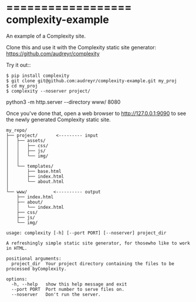 ==================
complexity-example
==================

An example of a Complexity site. 

Clone this and use it with the Complexity static site generator: https://github.com/audreyr/complexity

Try it out::

    $ pip install complexity
    $ git clone git@github.com:audreyr/complexity-example.git my_proj
    $ cd my_proj
    $ complexity --noserver project/

python3 -m http.server --directory www/ 8080

Once you've done that, open a web browser to http://127.0.0.1:9090 to see the
newly generated Complexity static site.

```
my_repo/
├── project/       <--------- input
│   ├── assets/
│   │   ├── css/
│   │   ├── js/
│   │   └── img/
│   │
│   └── templates/
│       ├── base.html
│       ├── index.html
│       └── about.html
│
└── www/          <---------- output
    ├── index.html
    ├── about/
    │   └── index.html
    ├── css/
    ├── js/
    └── img/
```


```
usage: complexity [-h] [--port PORT] [--noserver] project_dir

A refreshingly simple static site generator, for thosewho like to work in HTML.

positional arguments:
  project_dir  Your project directory containing the files to be processed byComplexity.

options:
  -h, --help   show this help message and exit
  --port PORT  Port number to serve files on.
  --noserver   Don't run the server.
  ```
